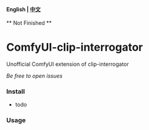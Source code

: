 #### English | [中文](./README_zh.md)
** Not Finished **

# ComfyUI-clip-interrogator
Unofficial ComfyUI extension of clip-interrogator

_Be free to open issues_


### Install

- todo

### Usage


